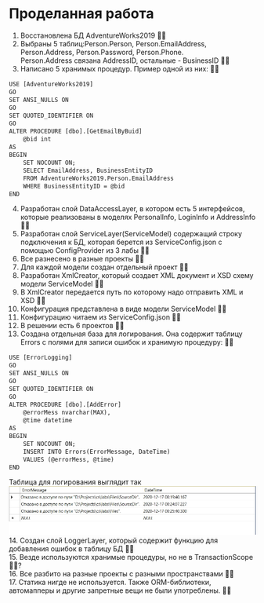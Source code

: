 # Проделанная работа
1. Восстановлена БД AdventureWorks2019  👍🏻
2. Выбраны 5 таблиц:Person.Person, Person.EmailAddress, Person.Address, Person.Password, Person.Phone.  
Person.Address связана AddressID, остальные - BusinessID  👍🏻
3. Написано 5 хранимых процедур. Пример одной из них:  👍🏻
```
USE [AdventureWorks2019]   
GO   
SET ANSI_NULLS ON   
GO   
SET QUOTED_IDENTIFIER ON  
GO  
ALTER PROCEDURE [dbo].[GetEmailByBuid]   
	@bid int  
AS  
BEGIN  
	SET NOCOUNT ON;  
	SELECT EmailAddress, BusinessEntityID  
	FROM AdventureWorks2019.Person.EmailAddress  
	WHERE BusinessEntityID = @bid  
END  
```
4. Разработан слой DataAccessLayer, в котором есть 5 интерфейсов, которые реализованы в моделях PersonalInfo, LoginInfo и AddressInfo  👍🏻
5. Разработан слой ServiceLayer(ServiceModel) содержащий строку подключения к БД, которая берется из ServiceConfig.json с помощью ConfigProvider из 3 лабы  👍🏻
6. Все разнесено в разные проекты  👍🏻
7. Для каждой модели создан отдельный проект  👍🏻
8. Разработан XmlCreator, который создает XML документ и XSD схему модели ServiceModel  👍🏻
9. В XmlCreator передается путь по которому надо отправить XML и XSD  👍🏻
10. Конфигурация представлена в виде модели ServiceModel   👍🏻
11. Конфигурацию читаем из ServiceConfig.json   👍🏻
12. В решении есть 6 проектов  👍🏻
13. Создана отдельная база для логирования. Она содержит таблицу Errors с полями для записи ошибок и хранимую процедуру:  👍🏻
```
USE [ErrorLogging]  
GO  
SET ANSI_NULLS ON  
GO  
SET QUOTED_IDENTIFIER ON  
GO  
ALTER PROCEDURE [dbo].[AddError]  
	@errorMess nvarchar(MAX),  
	@time datetime  
AS  
BEGIN  
	SET NOCOUNT ON;  
	INSERT INTO Errors(ErrorMessage, DateTime)  
	VALUES (@errorMess, @time)  
END  
```
Таблица для логирования выглядит так  
![Image alt](https://github.com/OMWi/lab4-sql-/blob/main/ТаблицаЛогирования.jpg)  
14. Создан слой LoggerLayer, который содержит функцию для добавления ошибок в таблицу БД  👍🏻  
15. Везде используются хранимые процедуры, но не в TransactionScope  👍🏻?  
16. Все разбито на разные проекты с разными пространствами  👍🏻  
17. Статика нигде не используется. Также ORM-библиотеки, автомапперы и другие запретные вещи не были употреблены.  👍🏻   
